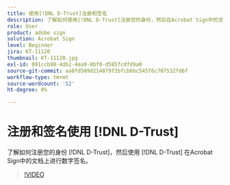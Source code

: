 ```yaml
---
title: 使用[!DNL D-Trust]注册和签名
description: 了解如何使用[!DNL D-Trust]注册您的身份，然后在Acrobat Sign中的文档上使用[!DNL D-Trust]数字签名
role: User
product: adobe sign
solution: Acrobat Sign
level: Beginner
jira: KT-11120
thumbnail: KT-11120.jpg
exl-id: 091ccb98-4db2-4ea9-8bf0-d585fcdfd9a0
source-git-commit: aa8fd589d214879f2bfcb6bc54576c707532fd6f
workflow-type: tm+mt
source-wordcount: '52'
ht-degree: 0%

---
```


# 注册和签名使用 [!DNL D-Trust]

了解如何注册您的身份 [!DNL D-Trust]，然后使用 [!DNL D-Trust] 在Acrobat Sign中的文档上进行数字签名。

>[!VIDEO](https://video.tv.adobe.com/v/3410193?quality=12&learn=on&hidetitle=true)
